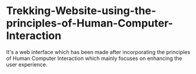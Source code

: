 # Trekking-Website-using-the-principles-of-Human-Computer-Interaction
It's a web interface which has been made after incorporating the principles of Human Computer Interaction which mainly focuses on enhancing the user experience.
